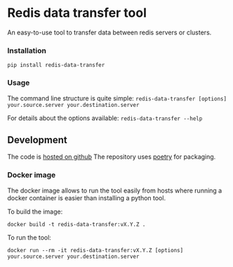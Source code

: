 # Redis data transfer tool

An easy-to-use tool to transfer data between redis servers or clusters.

### Installation
```pip install redis-data-transfer```

### Usage

The command line structure is quite simple:
```redis-data-transfer [options] your.source.server your.destination.server```

For details about the options available:
```redis-data-transfer --help```


## Development

The code is [hosted on github](https://github.com/EDITD/redis_data_transfer)
The repository uses [poetry](https://python-poetry.org/) for packaging.

### Docker image
The docker image allows to run the tool easily from hosts where running a docker container is easier
than installing a python tool.

To build the image:
```
docker build -t redis-data-transfer:vX.Y.Z .
```

To run the tool:
```
docker run --rm -it redis-data-transfer:vX.Y.Z [options] your.source.server your.destination.server
```
